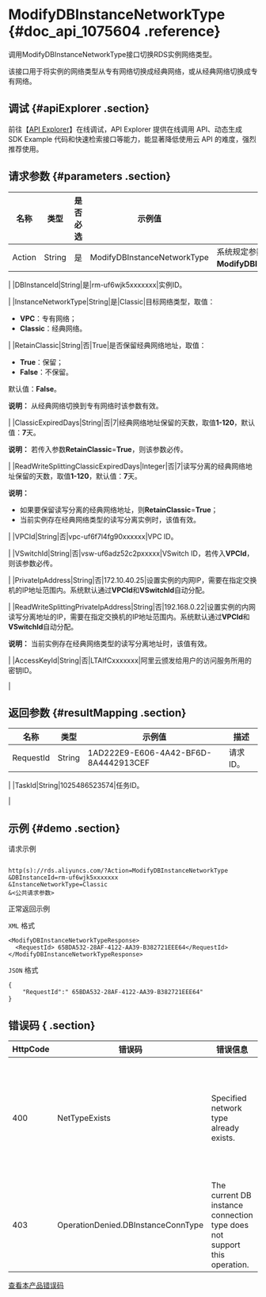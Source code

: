 # ModifyDBInstanceNetworkType {#doc_api_1075604 .reference}

调用ModifyDBInstanceNetworkType接口切换RDS实例网络类型。

该接口用于将实例的网络类型从专有网络切换成经典网络，或从经典网络切换成专有网络。

## 调试 {#apiExplorer .section}

前往【[API Explorer](https://api.aliyun.com/#product=Rds&api=ModifyDBInstanceNetworkType)】在线调试，API Explorer 提供在线调用 API、动态生成 SDK Example 代码和快速检索接口等能力，能显著降低使用云 API 的难度，强烈推荐使用。

## 请求参数 {#parameters .section}

|名称|类型|是否必选|示例值|描述|
|--|--|----|---|--|
|Action|String|是|ModifyDBInstanceNetworkType|系统规定参数，取值：**ModifyDBInstanceNetworkType**。

 |
|DBInstanceId|String|是|rm-uf6wjk5xxxxxxx|实例ID。

 |
|InstanceNetworkType|String|是|Classic|目标网络类型，取值：

 -   **VPC**：专有网络；
-   **Classic**：经典网络。

 |
|RetainClassic|String|否|True|是否保留经典网络地址，取值：

 -   **True**：保留；
-   **False**：不保留。

 默认值：**False**。

 **说明：** 从经典网络切换到专有网络时该参数有效。

 |
|ClassicExpiredDays|String|否|7|经典网络地址保留的天数，取值**1-120**，默认值：**7**天。

 **说明：** 若传入参数**RetainClassic**=**True**，则该参数必传。

 |
|ReadWriteSplittingClassicExpiredDays|Integer|否|7|读写分离的经典网络地址保留的天数，取值**1-120**，默认值：**7**天。

 **说明：** 

-   如果要保留读写分离的经典网络地址，则**RetainClassic**=**True**；
-   当前实例存在经典网络类型的读写分离实例时，该值有效。

 |
|VPCId|String|否|vpc-uf6f7l4fg90xxxxxx|VPC ID。

 |
|VSwitchId|String|否|vsw-uf6adz52c2pxxxxx|VSwitch ID，若传入**VPCId**，则该参数必传。

 |
|PrivateIpAddress|String|否|172.10.40.25|设置实例的内网IP，需要在指定交换机的IP地址范围内。系统默认通过**VPCId**和**VSwitchId**自动分配。

 |
|ReadWriteSplittingPrivateIpAddress|String|否|192.168.0.22|设置实例的内网读写分离地址的IP，需要在指定交换机的IP地址范围内。系统默认通过**VPCId**和**VSwitchId**自动分配。

 **说明：** 当前实例存在经典网络类型的读写分离地址时，该值有效。

 |
|AccessKeyId|String|否|LTAIfCxxxxxxx|阿里云颁发给用户的访问服务所用的密钥ID。

 |

## 返回参数 {#resultMapping .section}

|名称|类型|示例值|描述|
|--|--|---|--|
|RequestId|String|1AD222E9-E606-4A42-BF6D-8A4442913CEF|请求ID。

 |
|TaskId|String|1025486523574|任务ID。

 |

## 示例 {#demo .section}

请求示例

``` {#request_demo}

http(s)://rds.aliyuncs.com/?Action=ModifyDBInstanceNetworkType
&DBInstanceId=rm-uf6wjk5xxxxxxx
&InstanceNetworkType=Classic
&<公共请求参数>

```

正常返回示例

`XML` 格式

``` {#xml_return_success_demo}
<ModifyDBInstanceNetworkTypeResponse>
  <RequestId> 65BDA532-28AF-4122-AA39-B382721EEE64</RequestId>
</ModifyDBInstanceNetworkTypeResponse>

```

`JSON` 格式

``` {#json_return_success_demo}
{
	"RequestId":" 65BDA532-28AF-4122-AA39-B382721EEE64"
}
```

## 错误码 { .section}

|HttpCode|错误码|错误信息|描述|
|--------|---|----|--|
|400|NetTypeExists|Specified network type already exists.|网络类型已存在，请检查该参数是否正确。|
|403|OperationDenied.DBInstanceConnType|The current DB instance connection type does not support this operation.|网络连接类型不支持|

[查看本产品错误码](https://error-center.aliyun.com/status/product/Rds)


